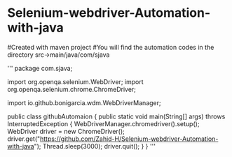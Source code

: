 # Selenium-webdriver-Automation-with-java

#Created with maven project
#You will find the automation codes in the directory src->main/java/com/sjava

'''
package com.sjava;

import org.openqa.selenium.WebDriver;
import org.openqa.selenium.chrome.ChromeDriver;

import io.github.bonigarcia.wdm.WebDriverManager;

public class githubAutomaion {
    public static void main(String[] args) throws InterruptedException {
        WebDriverManager.chromedriver().setup();
        WebDriver driver = new ChromeDriver();
        driver.get("https://github.com/Zahid-H/Selenium-webdriver-Automation-with-java");
        Thread.sleep(3000);
        driver.quit();
    }
}
'''
